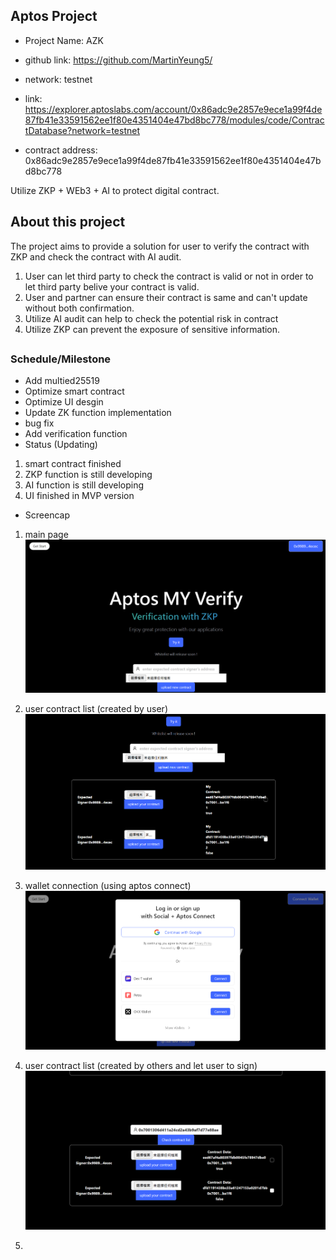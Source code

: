 ## Aptos Project
* Project Name: AZK

* github link: https://github.com/MartinYeung5/
* network: testnet
* link: https://explorer.aptoslabs.com/account/0x86adc9e2857e9ece1a99f4de87fb41e33591562ee1f80e4351404e47bd8bc778/modules/code/ContractDatabase?network=testnet
* contract address: 0x86adc9e2857e9ece1a99f4de87fb41e33591562ee1f80e4351404e47bd8bc778

Utilize ZKP + WEb3 + AI to protect digital contract.

## About this project
The project aims to provide a solution for user to verify the contract with ZKP and check the contract with AI audit.
1. User can let third party to check the contract is valid or not in order to let third party belive your contract is valid.
2. User and partner can ensure their contract is same and can't update without both confirmation.
3. Utilize AI audit can help to check the potential risk in contract
4. Utilize ZKP can prevent the exposure of sensitive information.

##

### Schedule/Milestone
* Add multied25519
* Optimize smart contract
* Optimize UI desgin
* Update ZK function implementation
* bug fix
* Add verification function
* Status (Updating)
1. smart contract finished
2. ZKP function is still developing
3. AI function is still developing
4. UI finished in MVP version

* Screencap
1. main page
![alt text](https://github.com/MartinYeung5/20241013_AZK/blob/main/screencap/1.png?raw=true)

2. user contract list (created by user)
![alt text](https://github.com/MartinYeung5/20241013_AZK/blob/main/screencap/2.png?raw=true)

3. wallet connection (using aptos connect)
![alt text](https://github.com/MartinYeung5/20241013_AZK/blob/main/screencap/3.png?raw=true)

4. user contract list (created by others and let user to sign)
![alt text](https://github.com/MartinYeung5/20241013_AZK/blob/main/screencap/4.png?raw=true)

5. 